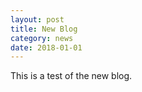 ```yaml
---
layout: post
title: New Blog
category: news
date: 2018-01-01
---
```

This is a test of the new blog.
